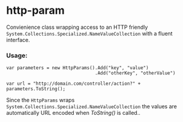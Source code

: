 http-param
==========

Convienience class wrapping access to an HTTP friendly `System.Collections.Specialized.NameValueCollection` with a fluent interface.

### Usage:

    var parameters = new HttpParams().Add("key", "value")
                                     .Add("otherKey", "otherValue")

	var url = "http://domain.com/controller/action?" + parameters.ToString();

Since the `HttpParams` wraps `System.Collections.Specialized.NameValueCollection` the values are automatically URL encoded when _ToString()_ is called..
